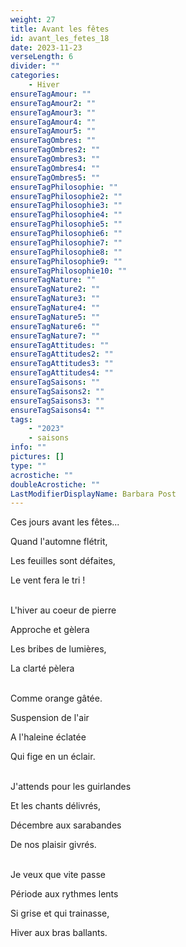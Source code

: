 ```yaml
---
weight: 27
title: Avant les fêtes
id: avant_les_fetes_18
date: 2023-11-23
verseLength: 6
divider: ""
categories:
    - Hiver
ensureTagAmour: ""
ensureTagAmour2: ""
ensureTagAmour3: ""
ensureTagAmour4: ""
ensureTagAmour5: ""
ensureTagOmbres: ""
ensureTagOmbres2: ""
ensureTagOmbres3: ""
ensureTagOmbres4: ""
ensureTagOmbres5: ""
ensureTagPhilosophie: ""
ensureTagPhilosophie2: ""
ensureTagPhilosophie3: ""
ensureTagPhilosophie4: ""
ensureTagPhilosophie5: ""
ensureTagPhilosophie6: ""
ensureTagPhilosophie7: ""
ensureTagPhilosophie8: ""
ensureTagPhilosophie9: ""
ensureTagPhilosophie10: ""
ensureTagNature: ""
ensureTagNature2: ""
ensureTagNature3: ""
ensureTagNature4: ""
ensureTagNature5: ""
ensureTagNature6: ""
ensureTagNature7: ""
ensureTagAttitudes: ""
ensureTagAttitudes2: ""
ensureTagAttitudes3: ""
ensureTagAttitudes4: ""
ensureTagSaisons: ""
ensureTagSaisons2: ""
ensureTagSaisons3: ""
ensureTagSaisons4: ""
tags:
    - "2023"
    - saisons
info: ""
pictures: []
type: ""
acrostiche: ""
doubleAcrostiche: ""
LastModifierDisplayName: Barbara Post
---
```

Ces jours avant les fêtes...

Quand l'automne flétrit,

Les feuilles sont défaites,

Le vent fera le tri !

 \
L'hiver au coeur de pierre

Approche et gèlera

Les bribes de lumières,

La clarté pèlera

 \
Comme orange gâtée.

Suspension de l'air

A l'haleine éclatée

Qui fige en un éclair.

 \
J'attends pour les guirlandes

Et les chants délivrés,

Décembre aux sarabandes

De nos plaisir givrés.

 \
Je veux que vite passe

Période aux rythmes lents

Si grise et qui trainasse,

Hiver aux bras ballants.
